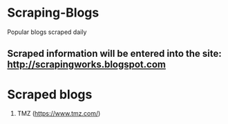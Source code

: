 # Scraping-Blogs
Popular blogs scraped daily

## Scraped information will be entered into the site: http://scrapingworks.blogspot.com

# Scraped blogs

1. TMZ (<https://www.tmz.com/>)

